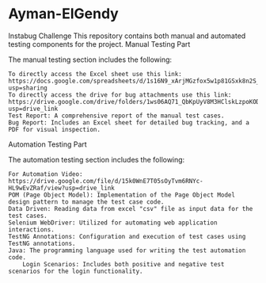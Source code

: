 # Ayman-ElGendy

Instabug Challenge
This repository contains both manual and automated testing components for the project.
Manual Testing Part

The manual testing section includes the following:

    To directly access the Excel sheet use this link: https://docs.google.com/spreadsheets/d/1s16N9_xArjMGzfox5w1p81GSxk8n2S_ul7mzFR6fmbo/edit?usp=sharing
    To directly access the drive for bug attachments use this link: https://drive.google.com/drive/folders/1ws06AQ71_QbKpUyV8M3HClskLzpoKODc?usp=drive_link
    Test Report: A comprehensive report of the manual test cases.
    Bug Report: Includes an Excel sheet for detailed bug tracking, and a PDF for visual inspection.

Automation Testing Part

The automation testing section includes the following:

    For Automation Video: https://drive.google.com/file/d/15k0WnE7T05sOyTvm6RNYc-HL9wEvZRaf/view?usp=drive_link
    POM (Page Object Model): Implementation of the Page Object Model design pattern to manage the test case code.
    Data Driven: Reading data from excel "csv" file as input data for the test cases.
    Selenium WebDriver: Utilized for automating web application interactions.
    TestNG Annotations: Configuration and execution of test cases using TestNG annotations.
    Java: The programming language used for writing the test automation code.
        Login Scenarios: Includes both positive and negative test scenarios for the login functionality.
